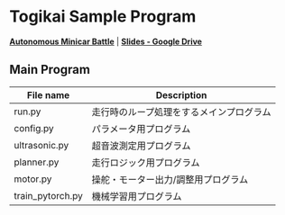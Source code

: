 # Togikai Sample Program

[**Autonomous Minicar Battle**](https://github.com/autonomous-minicar-battle)
| [**Slides - Google Drive**](https://drive.google.com/drive/folders/17YLekXMTtOAwoKE8AF5WkMViXlS2xn-3)

## Main Program

| File name        | Description |
|------------------|-------------|
| run.py           | 走行時のループ処理をするメインプログラム |
| config.py        | パラメータ用プログラム |
| ultrasonic.py    | 超音波測定用プログラム |
| planner.py       | 走行ロジック用プログラム |
| motor.py         | 操舵・モーター出力/調整用プログラム |
| train_pytorch.py | 機械学習用プログラム |
